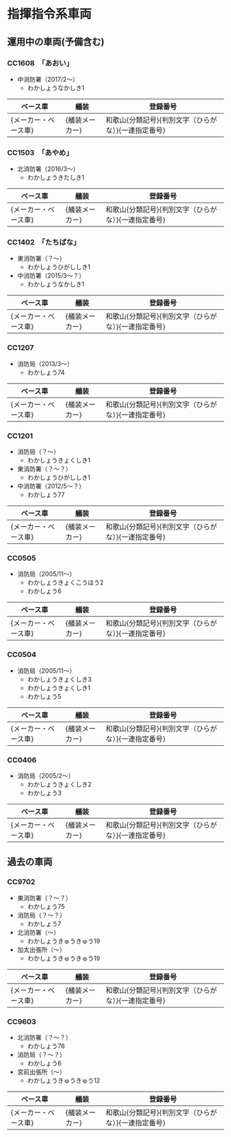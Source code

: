 # 指揮指令系車両

## 運用中の車両(予備含む)

### CC1608　「あおい」
- 中消防署（2017/2〜）
    - わかしょうなかしき1

| ベース車 | 艤装 | 登録番号 |
| - | - | - |
| {メーカー・ベース車} | {艤装メーカー} | 和歌山{分類記号}{判別文字（ひらがな）}{一連指定番号} |

### CC1503　「あやめ」
- 北消防署（2016/3〜）
    - わかしょうきたしき1

| ベース車 | 艤装 | 登録番号 |
| - | - | - |
| {メーカー・ベース車} | {艤装メーカー} | 和歌山{分類記号}{判別文字（ひらがな）}{一連指定番号} |

### CC1402　「たちばな」
- 東消防署（？〜）
    - わかしょうひがししき1
- 中消防署（2015/3〜？）
    - わかしょうなかしき1

| ベース車 | 艤装 | 登録番号 |
| - | - | - |
| {メーカー・ベース車} | {艤装メーカー} | 和歌山{分類記号}{判別文字（ひらがな）}{一連指定番号} |

### CC1207
- 消防局（2013/3〜）
    - わかしょう74

| ベース車 | 艤装 | 登録番号 |
| - | - | - |
| {メーカー・ベース車} | {艤装メーカー} | 和歌山{分類記号}{判別文字（ひらがな）}{一連指定番号} |

### CC1201
- 消防局（？〜）
    - わかしょうきょくしき1
- 東消防署（？〜？）
    - わかしょうひがししき1
- 中消防署（2012/5〜？）
    - わかしょう77

| ベース車 | 艤装 | 登録番号 |
| - | - | - |
| {メーカー・ベース車} | {艤装メーカー} | 和歌山{分類記号}{判別文字（ひらがな）}{一連指定番号} |

### CC0505
- 消防局（2005/11〜）
    - わかしょうきょくこうほう2
    - わかしょう6

| ベース車 | 艤装 | 登録番号 |
| - | - | - |
| {メーカー・ベース車} | {艤装メーカー} | 和歌山{分類記号}{判別文字（ひらがな）}{一連指定番号} |

### CC0504
- 消防局（2005/11〜）
    - わかしょうきょくしき3
    - わかしょうきょくしき1
    - わかしょう5

| ベース車 | 艤装 | 登録番号 |
| - | - | - |
| {メーカー・ベース車} | {艤装メーカー} | 和歌山{分類記号}{判別文字（ひらがな）}{一連指定番号} |

### CC0406
- 消防局（2005/2〜）
    - わかしょうきょくしき2
    - わかしょう3

| ベース車 | 艤装 | 登録番号 |
| - | - | - |
| {メーカー・ベース車} | {艤装メーカー} | 和歌山{分類記号}{判別文字（ひらがな）}{一連指定番号} |

## 過去の車両

### CC9702
- 東消防署（？〜？）
    - わかしょう75
- 消防局（？〜？）
    - わかしょう7
- 北消防署（〜）
    - わかしょうきゅうきゅう19
- 加太出張所（〜）
    - わかしょうきゅうきゅう19

| ベース車 | 艤装 | 登録番号 |
| - | - | - |
| {メーカー・ベース車} | {艤装メーカー} | 和歌山{分類記号}{判別文字（ひらがな）}{一連指定番号} |

### CC9603
- 北消防署（？〜？）
    - わかしょう76
- 消防局（？〜？）
    - わかしょう6
- 宮前出張所（〜）
    - わかしょうきゅうきゅう12

| ベース車 | 艤装 | 登録番号 |
| - | - | - |
| {メーカー・ベース車} | {艤装メーカー} | 和歌山{分類記号}{判別文字（ひらがな）}{一連指定番号} |